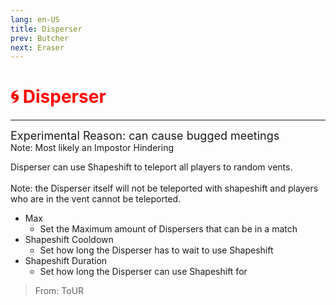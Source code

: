 ```yaml
---
lang: en-US
title: Disperser
prev: Butcher
next: Eraser
---
```


# <font color=red>🌀 <b>Disperser</b></font> <Badge text="Impostor" type="tip" vertical="middle"/>

***

<font size=4em>Experimental Reason: can cause bugged meetings</font><br>
Note: Most likely an Impostor Hindering

Disperser can use Shapeshift to teleport all players to random vents.<br><br>
Note: the Disperser itself will not be teleported with shapeshift and players who are in the vent cannot be teleported.

- Max
  - Set the Maximum amount of Dispersers that can be in a match
- Shapeshift Cooldown
  - Set how long the Disperser has to wait to use Shapeshift
- Shapeshift Duration
  - Set how long the Disperser can use Shapeshift for

> From: ToUR

